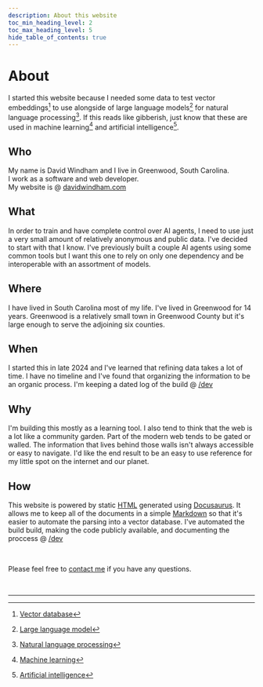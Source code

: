 ```yaml
---
description: About this website
toc_min_heading_level: 2
toc_max_heading_level: 5
hide_table_of_contents: true
---
```


# About

I started this website because I needed some data to test vector embeddings[^1] to use alongside of large language models[^2] for natural language processing[^3]. If this reads like gibberish, just know that these are used in machine learning[^4] and artificial intelligence[^5].

## Who

My name is David Windham and I live in Greenwood, South Carolina.  
I work as a software and web developer.  
My website is @ [davidwindham.com](https://davidwindham.com)

## What

In order to train and have complete control over AI agents, I need to use just a very small amount of relatively anonymous and public data. I've decided to start with that I know. I've previously built a couple AI agents using some common tools but I want this one to rely on only one dependency and be interoperable with an assortment of models.

## Where

I have lived in South Carolina most of my life. I've lived in Greenwood for 14 years. Greenwood is a relatively small town in Greenwood County but it's large enough to serve the adjoining six counties.

## When

I started this in late 2024 and I've learned that refining data takes a lot of time. I have no timeline and I've found that organizing the information to be an organic process. I'm keeping a dated log of the build @ [/dev](/dev)

## Why

I'm building this mostly as a learning tool. I also tend to think that the web is a lot like a community garden. Part of the modern web tends to be gated or walled. The information that lives behind those walls isn't always accessible or easy to navigate. I'd like the end result to be an easy to use reference for my little spot on the internet and our planet.

## How

This website is powered by static [HTML](https://en.wikipedia.org/wiki/HTML) generated using [Docusaurus](https://docusaurus.io). It allows me to keep all of the documents in a simple [Markdown](https://en.wikipedia.org/wiki/Markdown) so that it's easier to automate the parsing into a vector database. I've automated the build build, making the code publicly available, and documenting the proccess @ [/dev](/dev) 

<div>&nbsp;</div>

Please feel free to [contact me](https://davidawindham.com/contact) if you have any questions.

<div>&nbsp;</div>

---

[^1]: [Vector database](https://en.wikipedia.org/wiki/Vector_database)
[^2]: [Large language model](https://en.wikipedia.org/wiki/Large_language_model)
[^3]: [Natural language processing](https://en.wikipedia.org/wiki/Natural_language_processing)
[^4]: [Machine learning](https://en.wikipedia.org/wiki/Machine_learning)
[^5]: [Artificial intelligence](https://en.wikipedia.org/wiki/Artificial_intelligence)
